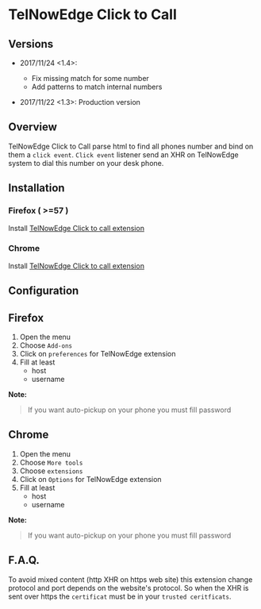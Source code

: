# TelNowEdge Click to Call

## Versions

- 2017/11/24 <1.4>:
    - Fix missing match for some number
    - Add patterns to match internal numbers

- 2017/11/22 <1.3>: Production version

## Overview

TelNowEdge Click to Call parse html to find all phones number and bind on them a `click event`.
`Click event` listener send an XHR on TelNowEdge system to dial this number on your desk phone.

## Installation

### Firefox ( >=57 )

Install [TelNowEdge Click to call extension](https://addons.mozilla.org/en-US/firefox/addon/telnowedge-click-to-call/)

### Chrome

Install [TelNowEdge Click to call extension](https://chrome.google.com/webstore/detail/telnowedge-click-to-call/nodcomomnjlhcakhgmaagmlckbmfhagn)

## Configuration

## Firefox

1. Open the menu
1. Choose `Add-ons`
1. Click on `preferences` for TelNowEdge extension
1. Fill at least
    - host
    - username

**Note:**
> If you want auto-pickup on your phone you must fill password

## Chrome

1. Open the menu
1. Choose `More tools`
1. Choose `extensions`
1. Click on `Options` for TelNowEdge extension
1. Fill at least
    - host
    - username

**Note:**
> If you want auto-pickup on your phone you must fill password

## F.A.Q.

To avoid mixed content (http XHR on https web site) this extension change protocol and port depends on the website's protocol. So when the XHR is sent over https the `certificat` must be in your `trusted ceritficats`.
